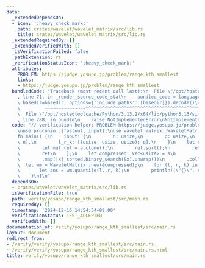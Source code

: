 ```yaml
---
data:
  _extendedDependsOn:
  - icon: ':heavy_check_mark:'
    path: crates/wavelet/wavelet_matrix/src/lib.rs
    title: crates/wavelet/wavelet_matrix/src/lib.rs
  _extendedRequiredBy: []
  _extendedVerifiedWith: []
  _isVerificationFailed: false
  _pathExtension: rs
  _verificationStatusIcon: ':heavy_check_mark:'
  attributes:
    PROBLEM: https://judge.yosupo.jp/problem/range_kth_smallest
    links:
    - https://judge.yosupo.jp/problem/range_kth_smallest
  bundledCode: "Traceback (most recent call last):\n  File \"/opt/hostedtoolcache/Python/3.13.2/x64/lib/python3.13/site-packages/onlinejudge_verify/documentation/build.py\"\
    , line 71, in _render_source_code_stat\n    bundled_code = language.bundle(stat.path,\
    \ basedir=basedir, options={'include_paths': [basedir]}).decode()\n          \
    \         ~~~~~~~~~~~~~~~^^^^^^^^^^^^^^^^^^^^^^^^^^^^^^^^^^^^^^^^^^^^^^^^^^^^^^^^^^^^^^^^^^\n\
    \  File \"/opt/hostedtoolcache/Python/3.13.2/x64/lib/python3.13/site-packages/onlinejudge_verify/languages/rust.py\"\
    , line 288, in bundle\n    raise NotImplementedError\nNotImplementedError\n"
  code: "// verification-helper: PROBLEM https://judge.yosupo.jp/problem/range_kth_smallest\n\
    \nuse proconio::{fastout, input};\nuse wavelet_matrix::WaveletMatrix;\n\n#[fastout]\n\
    fn main() {\n    input! {\n        n: usize,\n        q: usize,\n        a: [usize;\
    \ n],\n        l_r_k: [(usize, usize, usize); q],\n    }\n    let sorted = {\n\
    \        let mut ret = a.clone();\n        ret.sort();\n        ret.dedup();\n\
    \        ret\n    };\n    let compressed: Vec<usize> = a\n        .into_iter()\n\
    \        .map(|x| sorted.binary_search(&x).unwrap())\n        .collect();\n  \
    \  let wm = WaveletMatrix::new(&compressed);\n    for (l, r, k) in l_r_k {\n \
    \       let ans = wm.quantile(l..r, k);\n        println!(\"{}\", sorted[ans]);\n\
    \    }\n}\n"
  dependsOn:
  - crates/wavelet/wavelet_matrix/src/lib.rs
  isVerificationFile: true
  path: verify/yosupo/range_kth_smallest/src/main.rs
  requiredBy: []
  timestamp: '2024-12-16 14:54:34+09:00'
  verificationStatus: TEST_ACCEPTED
  verifiedWith: []
documentation_of: verify/yosupo/range_kth_smallest/src/main.rs
layout: document
redirect_from:
- /verify/verify/yosupo/range_kth_smallest/src/main.rs
- /verify/verify/yosupo/range_kth_smallest/src/main.rs.html
title: verify/yosupo/range_kth_smallest/src/main.rs
---
```

